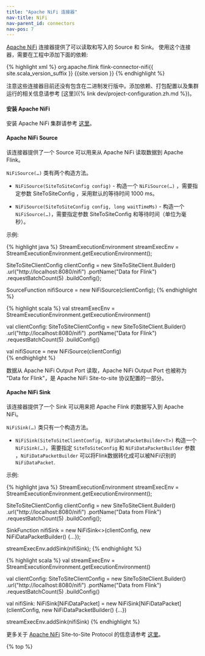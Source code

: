 ```yaml
---
title: "Apache NiFi 连接器"
nav-title: NiFi
nav-parent_id: connectors
nav-pos: 7
---
```

<!--
Licensed to the Apache Software Foundation (ASF) under one
or more contributor license agreements.  See the NOTICE file
distributed with this work for additional information
regarding copyright ownership.  The ASF licenses this file
to you under the Apache License, Version 2.0 (the
"License"); you may not use this file except in compliance
with the License.  You may obtain a copy of the License at

  http://www.apache.org/licenses/LICENSE-2.0

Unless required by applicable law or agreed to in writing,
software distributed under the License is distributed on an
"AS IS" BASIS, WITHOUT WARRANTIES OR CONDITIONS OF ANY
KIND, either express or implied.  See the License for the
specific language governing permissions and limitations
under the License.
-->

[Apache NiFi](https://nifi.apache.org/) 连接器提供了可以读取和写入的 Source 和 Sink。
使用这个连接器，需要在工程中添加下面的依赖:

{% highlight xml %}
<dependency>
  <groupId>org.apache.flink</groupId>
  <artifactId>flink-connector-nifi{{ site.scala_version_suffix }}</artifactId>
  <version>{{site.version }}</version>
</dependency>
{% endhighlight %}

注意这些连接器目前还没有包含在二进制发行版中。添加依赖、打包配置以及集群运行的相关信息请参考 [这里]({% link dev/project-configuration.zh.md %})。

#### 安装 Apache NiFi

安装 Apache NiFi 集群请参考 [这里](https://nifi.apache.org/docs/nifi-docs/html/administration-guide.html#how-to-install-and-start-nifi)。

#### Apache NiFi Source

该连接器提供了一个 Source 可以用来从 Apache NiFi 读取数据到 Apache Flink。

`NiFiSource(…)` 类有两个构造方法。

- `NiFiSource(SiteToSiteConfig config)` - 构造一个 `NiFiSource(…)` ，需要指定参数 SiteToSiteConfig ，采用默认的等待时间 1000 ms。

- `NiFiSource(SiteToSiteConfig config, long waitTimeMs)` - 构造一个 `NiFiSource(…)`，需要指定参数 SiteToSiteConfig 和等待时间（单位为毫秒）。

示例:

<div class="codetabs" markdown="1">
<div data-lang="java" markdown="1">
{% highlight java %}
StreamExecutionEnvironment streamExecEnv = StreamExecutionEnvironment.getExecutionEnvironment();

SiteToSiteClientConfig clientConfig = new SiteToSiteClient.Builder()
        .url("http://localhost:8080/nifi")
        .portName("Data for Flink")
        .requestBatchCount(5)
        .buildConfig();

SourceFunction<NiFiDataPacket> nifiSource = new NiFiSource(clientConfig);
{% endhighlight %}
</div>
<div data-lang="scala" markdown="1">
{% highlight scala %}
val streamExecEnv = StreamExecutionEnvironment.getExecutionEnvironment()

val clientConfig: SiteToSiteClientConfig = new SiteToSiteClient.Builder()
       .url("http://localhost:8080/nifi")
       .portName("Data for Flink")
       .requestBatchCount(5)
       .buildConfig()

val nifiSource = new NiFiSource(clientConfig)       
{% endhighlight %}       
</div>
</div>

数据从 Apache NiFi Output Port 读取，Apache NiFi Output Port 也被称为 "Data for Flink"，是 Apache NiFi Site-to-site 协议配置的一部分。

#### Apache NiFi Sink

该连接器提供了一个 Sink 可以用来把 Apache Flink 的数据写入到 Apache NiFi。

`NiFiSink(…)` 类只有一个构造方法。

- `NiFiSink(SiteToSiteClientConfig, NiFiDataPacketBuilder<T>)` 构造一个 `NiFiSink(…)`，需要指定 `SiteToSiteConfig` 和  `NiFiDataPacketBuilder` 参数 ，`NiFiDataPacketBuilder` 可以将Flink数据转化成可以被NiFi识别的 `NiFiDataPacket`.

示例:

<div class="codetabs" markdown="1">
<div data-lang="java" markdown="1">
{% highlight java %}
StreamExecutionEnvironment streamExecEnv = StreamExecutionEnvironment.getExecutionEnvironment();

SiteToSiteClientConfig clientConfig = new SiteToSiteClient.Builder()
        .url("http://localhost:8080/nifi")
        .portName("Data from Flink")
        .requestBatchCount(5)
        .buildConfig();

SinkFunction<NiFiDataPacket> nifiSink = new NiFiSink<>(clientConfig, new NiFiDataPacketBuilder<T>() {...});

streamExecEnv.addSink(nifiSink);
{% endhighlight %}
</div>
<div data-lang="scala" markdown="1">
{% highlight scala %}
val streamExecEnv = StreamExecutionEnvironment.getExecutionEnvironment()

val clientConfig: SiteToSiteClientConfig = new SiteToSiteClient.Builder()
       .url("http://localhost:8080/nifi")
       .portName("Data from Flink")
       .requestBatchCount(5)
       .buildConfig()

val nifiSink: NiFiSink[NiFiDataPacket] = new NiFiSink[NiFiDataPacket](clientConfig, new NiFiDataPacketBuilder<T>() {...})

streamExecEnv.addSink(nifiSink)
{% endhighlight %}       
</div>
</div>      

更多关于 [Apache NiFi](https://nifi.apache.org) Site-to-Site Protocol 的信息请参考 [这里](https://nifi.apache.org/docs/nifi-docs/html/user-guide.html#site-to-site)。

{% top %}
